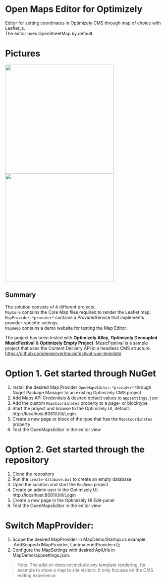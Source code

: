 # Open Maps Editor for Optimizely
Editor for setting coordinates in Optimizely CMS through map of choice with Leaflet.js.<br/>
The editor uses OpenStreetMap by default. 

# Pictures
<img src="https://github.com/iKingCold/optimizely-maps-editor/blob/main/Pictures/Lantmateriet-AutoComplete-1.png" width="350">
<img src="https://github.com/iKingCold/optimizely-maps-editor/blob/main/Pictures/OSM-AutoComplete-1.png" width="350">

## Summary
The solution consists of 4 different projects.<br/>
`MapCore` contains the Core Map files required to render the Leaflet map.<br/>
`MapProvider.*provider*` contains a ProviderService that implements provider-specific settings.<br/>
`MapDemo` contains a demo website for testing the Map Editor.<br/>

The project has been tested with **Optimizely Alloy**, **Optimizely Decoupled MusicFestival** & **Optimizely Empty Project**.
MusicFestival is a sample project that uses the Content Delivery API in a headless CMS structure. https://github.com/episerver/musicfestival-vue-template

# Option 1. Get started through NuGet
1. Install the desired Map Provider `OpenMapsEditor.*provider*` through Nuget Package Manager to an existing Optimizely CMS project
1. Add Maps API Credentials & desired default values to `appsettings.json`
1. Add the custom `MapsCoordinates` property to a page- or blocktype
1. Start the project and browse to the Optimizely UI, default: http://localhost:8081/Util/Login
1. Create a new page or block of the type that has the `MapsCoordinates` property
1. Test the OpenMapsEditor in the editor view

# Option 2. Get started through the repository
1. Clone the repository
1. Run the `create-database.bat` to create an empty database
1. Open the solution and start the `MapDemo` project 
1. Create an admin user in the Optimizely UI: http://localhost:8081/Util/Login
1. Create a new page in the Optimizely UI Edit-panel
1. Test the OpenMapsEditor in the editor view

# Switch MapProvider: 
1. Scope the desired MapProvider in MapDemo/Startup.cs
example: .AddScoped<IMapProvider, LantmaterietProvider>();
2. Configure the MapSettings with desired ApiUrls in MapDemo/appsettings.json.

> Note: The add-on does not include any template rendering, for example to show a map to site visitors. It only focuses on the CMS editing experience.
